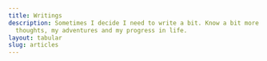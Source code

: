 ```yaml
---
title: Writings
description: Sometimes I decide I need to write a bit. Know a bit more about me, my
  thoughts, my adventures and my progress in life.
layout: tabular
slug: articles
---
```

